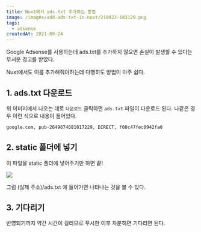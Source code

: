 ```yaml
---
title: Nuxt에서 ads.txt 추가하는 방법
image: /images/add-ads-txt-in-nuxt/210923-183129.png
tags:
  - adsense
createdAt: 2021-09-24
---
```


Google Adsense를 사용하는데 ads.txt를 추가하지 않으면 손실이 발생할 수 있다는 무서운 경고를 받았다.

<!--more-->

Nuxt에서도 이를 추가해줘야하는데 다행히도 방법이 아주 쉽다.

## 1. ads.txt 다운로드

위 이미지에서 나오는 데로 `다운로드` 클릭하면 `ads.txt` 파일이 다운로드 된다. 나같은 경우 이런 식으로 내용이 들어있다.

```txt
google.com, pub-2649674681017229, DIRECT, f08c47fec0942fa0
```

## 2. static 폴더에 넣기

이 파일을 static 폴더에 넣어주기만 하면 끝!

![](/images/add-ads-txt-in-nuxt/210923-190002.png)

그럼 (실제 주소)/ads.txt 에 들어가면 나타나는 것을 볼 수 있다.

## 3. 기다리기

반영되기까지 약간 시간이 걸리므로 푸시한 이후 차분히면 기다리면 된다.
